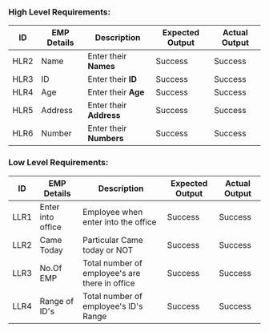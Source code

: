 ### High Level Requirements:
| ID | EMP Details | Description | Expected Output | Actual Output |
|------|------| ------| ------| ------|
| HLR2 |  Name  | Enter their __Names__ | Success | Success
| HLR3 | ID | Enter their __ID__  | Success | Success
| HLR4 | Age    | Enter their __Age__  | Success | Success
| HLR5 | Address | Enter their __Address__   | Success | Success
| HLR6 | Number | Enter their __Numbers__   | Success | Success
### Low Level Requirements:
| ID | EMP Details | Description | Expected Output | Actual Output |
|------|------| ------| ------| ------|
| LLR1 | Enter into office | Employee when enter into the office | Success | Success
| LLR2 | Came Today | Particular Came today or NOT | Success | Success |
| LLR3 | No.Of EMP | Total number of employee's are there in office | Success | Success
| LLR4| Range of ID's | Total number of employee's ID's Range| Success | Success
